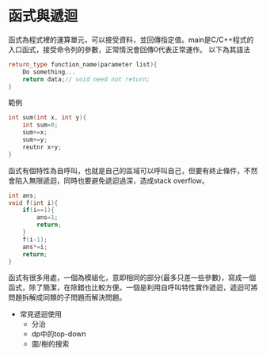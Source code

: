 # 函式與遞迴

函式為程式裡的運算單元，可以接受資料，並回傳指定值。main是C/C++程式的入口函式，接受命令列的參數，正常情況會回傳0代表正常運作。
以下為其語法

```cpp
return_type function_name(parameter list){
    Do something...
    return data;// void need not return;
}
```

範例

```cpp
int sum(int x, int y){
    int sum=0;
    sum+=x;
    sum+=y;
    reutnr x+y;
}
```

函式有個特性為自呼叫，也就是自己的區域可以呼叫自己，但要有終止條件，不然會陷入無限遞迴，同時也要避免遞迴過深，造成stack overflow。

```cpp
int ans;
void f(int i){
    if(i==1){
        ans=1;
        return;
    }
    f(i-1);
    ans*=i;
    return;
}
```

函式有很多用處，一個為模組化，意即相同的部分(最多只差一些參數)，寫成一個函式，除了簡潔，在除錯也比較方便。一個是利用自呼叫特性實作遞迴，遞迴可將問題拆解成同類的子問題而解決問題。

-   常見遞迴使用
    -   分治
    -   dp中的top-down
    -   圖/樹的搜索
